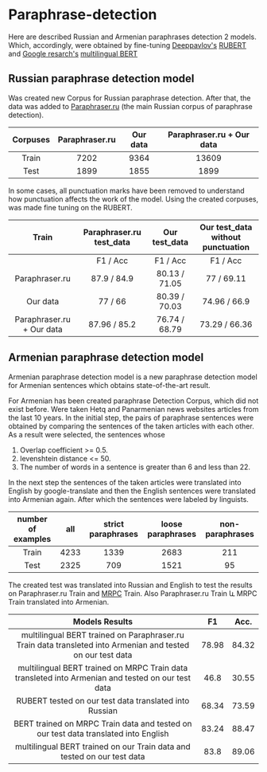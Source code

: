 # Paraphrase-detection

Here are described Russian and Armenian paraphrases detection 2 models. Which, accordingly, were obtained by fine-tuning [Deeppavlov's](http://deeppavlov.ai/) [RUBERT](http://docs.deeppavlov.ai/en/master/features/models/bert.html) and [Google resarch's](https://github.com/google-research/bert?fbclid=IwAR2GSNQ7pwjglLqVGOB5PTxlMQ5SgWQZl4x5ZMlda5zArwxo4pp2Z6rp43g) [multilingual BERT](https://github.com/google-research/bert?fbclid=IwAR2GSNQ7pwjglLqVGOB5PTxlMQ5SgWQZl4x5ZMlda5zArwxo4pp2Z6rp43g)  


## Russian paraphrase detection model
Was created new Corpus for Russian paraphrase detection. After that, the data was added  to [Paraphraser.ru](http://paraphraser.ru/) (the main Russian corpus of paraphrase detection).

|Corpuses|Paraphraser.ru|Our data|Paraphraser.ru + Our data|
|  :---: |     :---:    | :---:  |          :---:          |
|Train   | 7202         |9364    |13609                    |
|Test    | 1899         |1855    |1899                     |

In some cases, all punctuation marks have been removed to understand how punctuation affects the work of the model. Using the created corpuses, was made fine tuning on the RUBERT.

|Train|Paraphraser.ru test_data|Our test_data|Our test_data without punctuation|
|  :---: |     :---:    | :---:  |          :---:          |
|        | F1   /   Acc      |  F1  /  Acc    |     F1  /  Acc  |
|Paraphraser.ru   |87.9    /    84.9        |80.13  /  71.05    |77  /  69.11             |
|Our data    | 77  /  66         |80.39  /  70.03    |74.96  /  66.9    |
|Paraphraser.ru + Our data   | 87.96  /  85.2         |76.74  /  68.79    |73.29  /  66.36   |


## Armenian paraphrase detection model
Armenian paraphrase detection model is a new paraphrase detection model for Armenian sentences which obtains state-of-the-art result.

For Armenian has been created paraphrase Detection Corpus, which did not exist before․ Were taken Hetq and Panarmenian news websites articles from the last 10 years. In the initial step, the pairs of paraphrase sentences were obtained by comparing the sentences of the taken articles with each other. As a result were selected, the sentences whose

1. Overlap coefficient >= 0.5.
2. levenshtein distance <= 50.
3. The number of words in a sentence is greater than 6 and less than 22.

In the next step the sentences of the taken articles were translated into English by google-translate and then the English sentences  were translated into Armenian again. After which the sentences were labeled by linguists.

|number of examples|all|strict paraphrases|loose paraphrases|non-paraphrases|
|  :---: |     :---:    | :---:  |          :---:          | :---:  |
|Train   | 4233         |1339   |2683               | 211 |
|Test    | 2325         |709   |1521                  | 95 |

The created test was translated into Russian and English to test the results on Paraphraser.ru Train and [MRPC](https://www.microsoft.com/en-us/download/details.aspx?id=52398) Train. Also Paraphraser.ru Train և MRPC Train translated into Armenian.

|Models Results|   F1   |  Acc.     |
|  :---: |     :---:    |     :---:    |
|multilingual BERT trained on Paraphraser.ru Train data transleted into Armenian and tested on our test data | 78.98  | 84.32  |
|multilingual BERT trained on MRPC Train data transleted into Armenian and tested on our test data   | 46.8        | 30.55 |
|RUBERT tested on our test data translated into Russian| 68.34         | 73.59  |
|BERT trained on MRPC Train data and tested on our test data translated into English | 83.24  |  88.47     |
|multilingual BERT trained on our Train data and tested on our test data| 83.8    |  89.06   |




